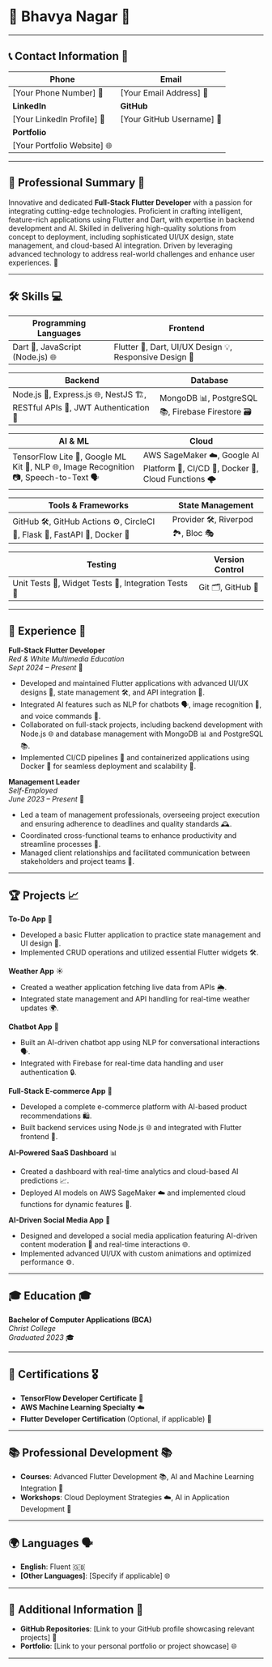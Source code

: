 # 🌟 **Bhavya Nagar** 🌟

---

## 📞 **Contact Information** 📧

| **Phone**               | **Email**              |
|-------------------------|------------------------|
| [Your Phone Number] 📱  | [Your Email Address] 📧 |
| **LinkedIn**            | **GitHub**             |
| [Your LinkedIn Profile] 🔗 | [Your GitHub Username] 🐙 |
| **Portfolio**           |                        |
| [Your Portfolio Website] 🌐 |                        |

---

## 🚀 **Professional Summary** 🎯

Innovative and dedicated **Full-Stack Flutter Developer** with a passion for integrating cutting-edge technologies. Proficient in crafting intelligent, feature-rich applications using Flutter and Dart, with expertise in backend development and AI. Skilled in delivering high-quality solutions from concept to deployment, including sophisticated UI/UX design, state management, and cloud-based AI integration. Driven by leveraging advanced technology to address real-world challenges and enhance user experiences. 🌟

---

## 🛠️ **Skills** 💻

| **Programming Languages** | **Frontend**                        |
|---------------------------|-------------------------------------|
| Dart 🦄, JavaScript (Node.js) 🌐 | Flutter 🎨, Dart, UI/UX Design 💡, Responsive Design 📱 |

| **Backend**                           | **Database**                   |
|--------------------------------------|--------------------------------|
| Node.js 🚀, Express.js 🌐, NestJS 🏗️, RESTful APIs 🔌, JWT Authentication 🔑 | MongoDB 📊, PostgreSQL 📚, Firebase Firestore 🗃️ |

| **AI & ML**                          | **Cloud**                       |
|--------------------------------------|--------------------------------|
| TensorFlow Lite 🤖, Google ML Kit 🧠, NLP 🌐, Image Recognition 📷, Speech-to-Text 🗣️ | AWS SageMaker ☁️, Google AI Platform 🌈, CI/CD 🔄, Docker 🐋, Cloud Functions 🌩️ |

| **Tools & Frameworks**                | **State Management**            |
|---------------------------------------|--------------------------------|
| GitHub 🛠️, GitHub Actions ⚙️, CircleCI 🔄, Flask 🧪, FastAPI 🚀, Docker 🐋 | Provider 🛠️, Riverpod 🏞️, Bloc 🎭 |

| **Testing**                           | **Version Control**             |
|---------------------------------------|--------------------------------|
| Unit Tests 🧪, Widget Tests 🧩, Integration Tests 🔗 | Git 🗂️, GitHub 🐙              |

---

## 💼 **Experience** 💼

**Full-Stack Flutter Developer**  
*Red & White Multimedia Education*  
*Sept 2024 – Present* 🌟

- Developed and maintained Flutter applications with advanced UI/UX designs 🎨, state management 🛠️, and API integration 🔌.
- Integrated AI features such as NLP for chatbots 🗣️, image recognition 📸, and voice commands 🎤.
- Collaborated on full-stack projects, including backend development with Node.js 🌐 and database management with MongoDB 📊 and PostgreSQL 📚.
- Implemented CI/CD pipelines 🔄 and containerized applications using Docker 🐋 for seamless deployment and scalability 🚀.

**Management Leader**  
*Self-Employed*  
*June 2023 – Present* 👥

- Led a team of management professionals, overseeing project execution and ensuring adherence to deadlines and quality standards 🕰️.
- Coordinated cross-functional teams to enhance productivity and streamline processes 🔄.
- Managed client relationships and facilitated communication between stakeholders and project teams 🤝.

---

## 🏆 **Projects** 📈

**To-Do App** 📝  
- Developed a basic Flutter application to practice state management and UI design 🎨.
- Implemented CRUD operations and utilized essential Flutter widgets 🛠️.

**Weather App** ☀️  
- Created a weather application fetching live data from APIs 🌦️.
- Integrated state management and API handling for real-time weather updates 🌍.

**Chatbot App** 🤖  
- Built an AI-driven chatbot app using NLP for conversational interactions 🗣️.
- Integrated with Firebase for real-time data handling and user authentication 🔒.

**Full-Stack E-commerce App** 🛒  
- Developed a complete e-commerce platform with AI-based product recommendations 🛍️.
- Built backend services using Node.js 🌐 and integrated with Flutter frontend 📱.

**AI-Powered SaaS Dashboard** 📊  
- Created a dashboard with real-time analytics and cloud-based AI predictions 📈.
- Deployed AI models on AWS SageMaker ☁️ and implemented cloud functions for dynamic features 🌟.

**AI-Driven Social Media App** 📱  
- Designed and developed a social media application featuring AI-driven content moderation 🧩 and real-time interactions 🌐.
- Implemented advanced UI/UX with custom animations and optimized performance ⚙️.

---

## 🎓 **Education** 🎓

**Bachelor of Computer Applications (BCA)**  
*Christ College*  
*Graduated 2023* 🎓

---

## 📜 **Certifications** 🎖️

- **TensorFlow Developer Certificate** 🧠
- **AWS Machine Learning Specialty** ☁️
- **Flutter Developer Certification** (Optional, if applicable) 📜

---

## 📚 **Professional Development** 📚

- **Courses**: Advanced Flutter Development 📚, AI and Machine Learning Integration 🧠
- **Workshops**: Cloud Deployment Strategies ☁️, AI in Application Development 🤖

---

## 🌍 **Languages** 🗣️

- **English**: Fluent 🇬🇧
- **[Other Languages]**: [Specify if applicable] 🌐

---

## 🔗 **Additional Information** 🔗

- **GitHub Repositories**: [Link to your GitHub profile showcasing relevant projects] 🐙
- **Portfolio**: [Link to your personal portfolio or project showcase] 🌐

---
